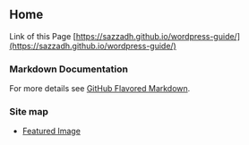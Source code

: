 ## Home
Link of this Page [https://sazzadh.github.io/wordpress-guide/](https://sazzadh.github.io/wordpress-guide/)

### Markdown Documentation
For more details see [GitHub Flavored Markdown](https://guides.github.com/features/mastering-markdown/).


### Site map
* [Featured Image](https://sazzadh.github.io/wordpress-guide/featured-image.html)